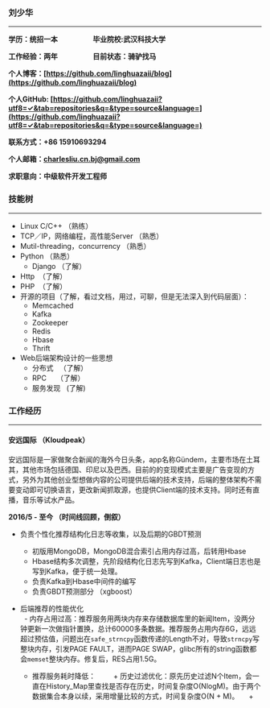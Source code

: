 ### 刘少华
---
**学历：统招一本**&emsp;&emsp;&emsp;&emsp;&emsp;**毕业院校:武汉科技大学**  

**工作经验：两年**&emsp;&emsp;&emsp;&emsp;&emsp;**目前状态：骑驴找马**  

**个人博客：[https://github.com/linghuazaii/blog](https://github.com/linghuazaii/blog)**  

**个人GitHub: [https://github.com/linghuazaii?utf8=✓&tab=repositories&q=&type=source&language=](https://github.com/linghuazaii?utf8=✓&tab=repositories&q=&type=source&language=)**  

**联系方式：+86 15910693294**  

**个人邮箱：[charlesliu.cn.bj@gmail.com](charlesliu.cn.bj@gmail.com)**

**求职意向：中级软件开发工程师**  

### 技能树
---
 - Linux C/C++ （熟练）
 - TCP／IP，网络编程，高性能Server （熟悉）
 - Mutil-threading，concurrency （熟悉）
 - Python （熟悉）  
   - Django （了解）
 - Http  （了解）
 - PHP  （了解）
 - 开源的项目（了解，看过文档，用过，可聊，但是无法深入到代码层面）：  
   - Memcached  
   - Kafka  
   - Zookeeper  
   - Redis  
   - Hbase  
   - Thrift
 - Web后端架构设计的一些思想  
   - 分布式    （了解）  
   - RPC      （了解）  
   - 服务发现   (了解)
   
### 工作经历
---
#### 安远国际 （Kloudpeak）
安远国际是一家做聚合新闻的海外今日头条，app名称Gündem，主要市场在土耳其，其他市场包括德国、印尼以及巴西。目前的的变现模式主要是广告变现的方式，另外为其他创业型想做内容的公司提供后端的技术支持，后端的整体架构不需要变动即可切换语言，更改新闻抓取源，也提供Client端的技术支持。同时还有直播，音乐等试水产品。

**2016/5 - 至今 （时间线回顾，倒叙）**
 - 负责个性化推荐结构化日志等收集，以及后期的GBDT预测  
   - 初版用MongoDB，MongoDB混合索引占用内存过高，后转用Hbase  
   - Hbase结构多次调整，先阶段结构化日志先写到Kafka，Client端日志也是写到Kafka，便于统一处理。  
   - 负责Kafka到Hbase中间件的编写  
   - 负责GBDT预测部分 （xgboost）
   
 - 后端推荐的性能优化  
   - 内存占用过高：推荐服务用两块内存来存储数据库里的新闻Item，没两分钟更新一次做指针置换，总计60000多条数据。推荐服务占用内存6G，远远超过预估值，问题出在`safe_strncpy`函数传递的Length不对，导致`strncpy`写整块内存，引发PAGE FAULT，进而PAGE SWAP，glibc所有的string函数都会`memset`整块内存。修复后，RES占用1.5G。  
   - 推荐服务耗时降低：    
     + 历史过滤优化：原先历史过滤N个Item，会一直在History_Map里查找是否存在历史，时间复杂度O(NlogM)。由于两个数据集合本身以续，采用增量比较的方式，时间复杂度O(N + M)。
     + 

